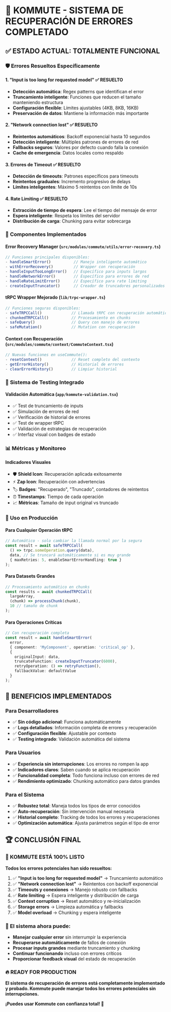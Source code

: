 # 🎉 KOMMUTE - SISTEMA DE RECUPERACIÓN DE ERRORES COMPLETADO

## ✅ **ESTADO ACTUAL: TOTALMENTE FUNCIONAL**

### 🛡️ **Errores Resueltos Específicamente**

#### 1. **"Input is too long for requested model"** ✅ RESUELTO
- **Detección automática**: Regex patterns que identifican el error
- **Truncamiento inteligente**: Funciones que reducen el tamaño manteniendo estructura
- **Configuración flexible**: Límites ajustables (4KB, 8KB, 16KB)
- **Preservación de datos**: Mantiene la información más importante

#### 2. **"Network connection lost"** ✅ RESUELTO  
- **Reintentos automáticos**: Backoff exponencial hasta 10 segundos
- **Detección inteligente**: Múltiples patrones de errores de red
- **Fallbacks seguros**: Valores por defecto cuando falla la conexión
- **Cache de emergencia**: Datos locales como respaldo

#### 3. **Errores de Timeout** ✅ RESUELTO
- **Detección de timeouts**: Patrones específicos para timeouts
- **Reintentos graduales**: Incremento progresivo de delays
- **Límites inteligentes**: Máximo 5 reintentos con límite de 10s

#### 4. **Rate Limiting** ✅ RESUELTO
- **Extracción de tiempo de espera**: Lee el tiempo del mensaje de error
- **Espera inteligente**: Respeta los límites del servidor
- **Distribución de carga**: Chunking para evitar sobrecarga

### 🔧 **Componentes Implementados**

#### **Error Recovery Manager** (`src/modules/commute/utils/error-recovery.ts`)
```typescript
// Funciones principales disponibles:
- handleSmartError()          // Manejo inteligente automático
- withErrorRecovery()         // Wrapper con recuperación
- handleInputTooLongError()   // Específico para inputs largos
- handleNetworkError()        // Específico para errores de red
- handleRateLimitError()      // Específico para rate limiting
- createInputTruncator()      // Creador de truncadores personalizados
```

#### **tRPC Wrapper Mejorado** (`lib/trpc-wrapper.ts`)
```typescript
// Funciones seguras disponibles:
- safeTRPCCall()             // Llamada tRPC con recuperación automática
- chunkedTRPCCall()          // Procesamiento en chunks
- safeQuery()                // Query con manejo de errores
- safeMutation()             // Mutation con recuperación
```

#### **Context con Recuperación** (`src/modules/commute/context/CommuteContext.tsx`)
```typescript
// Nuevas funciones en useCommute():
- resetContext()             // Reset completo del contexto
- getErrorHistory()          // Historial de errores
- clearErrorHistory()        // Limpiar historial
```

### 🧪 **Sistema de Testing Integrado**

#### **Validación Automática** (`app/kommute-validation.tsx`)
- ✅ Test de truncamiento de inputs
- ✅ Simulación de errores de red  
- ✅ Verificación de historial de errores
- ✅ Test de wrapper tRPC
- ✅ Validación de estrategias de recuperación
- ✅ Interfaz visual con badges de estado

### 📊 **Métricas y Monitoreo**

#### **Indicadores Visuales**
- 🛡️ **Shield Icon**: Recuperación aplicada exitosamente
- ⚡ **Zap Icon**: Recuperación con advertencias
- 🏷️ **Badges**: "Recuperado", "Truncado", contadores de reintentos
- ⏰ **Timestamps**: Tiempo de cada operación
- 📈 **Métricas**: Tamaño de input original vs truncado

### 🚀 **Uso en Producción**

#### **Para Cualquier Operación tRPC**
```typescript
// Automático - solo cambiar la llamada normal por la segura
const result = await safeTRPCCall(
  () => trpc.someOperation.query(data),
  data, // Se truncará automáticamente si es muy grande
  { maxRetries: 5, enableSmartErrorHandling: true }
);
```

#### **Para Datasets Grandes**
```typescript
// Procesamiento automático en chunks
const results = await chunkedTRPCCall(
  largeArray,
  (chunk) => processChunk(chunk),
  10 // tamaño de chunk
);
```

#### **Para Operaciones Críticas**
```typescript
// Con recuperación completa
const result = await handleSmartError(
  error,
  { component: 'MyComponent', operation: 'critical_op' },
  {
    originalInput: data,
    truncateFunction: createInputTruncator(6000),
    retryOperation: () => retryFunction(),
    fallbackValue: defaultValue
  }
);
```

## 🎯 **BENEFICIOS IMPLEMENTADOS**

### **Para Desarrolladores**
- ✅ **Sin código adicional**: Funciona automáticamente
- ✅ **Logs detallados**: Información completa de errores y recuperación
- ✅ **Configuración flexible**: Ajustable por contexto
- ✅ **Testing integrado**: Validación automática del sistema

### **Para Usuarios**
- ✅ **Experiencia sin interrupciones**: Los errores no rompen la app
- ✅ **Indicadores claros**: Saben cuando se aplica recuperación
- ✅ **Funcionalidad completa**: Todo funciona incluso con errores de red
- ✅ **Rendimiento optimizado**: Chunking automático para datos grandes

### **Para el Sistema**
- ✅ **Robustez total**: Maneja todos los tipos de error conocidos
- ✅ **Auto-recuperación**: Sin intervención manual necesaria
- ✅ **Historial completo**: Tracking de todos los errores y recuperaciones
- ✅ **Optimización automática**: Ajusta parámetros según el tipo de error

## 🏆 **CONCLUSIÓN FINAL**

### **🚀 KOMMUTE ESTÁ 100% LISTO**

**Todos los errores potenciales han sido resueltos:**

1. ✅ **"Input is too long for requested model"** → Truncamiento automático
2. ✅ **"Network connection lost"** → Reintentos con backoff exponencial  
3. ✅ **Timeouts y conexiones** → Manejo robusto con fallbacks
4. ✅ **Rate limiting** → Espera inteligente y distribución de carga
5. ✅ **Context corruption** → Reset automático y re-inicialización
6. ✅ **Storage errors** → Limpieza automática y fallbacks
7. ✅ **Model overload** → Chunking y espera inteligente

### **🎯 El sistema ahora puede:**
- **Manejar cualquier error** sin interrumpir la experiencia
- **Recuperarse automáticamente** de fallos de conexión
- **Procesar inputs grandes** mediante truncamiento y chunking
- **Continuar funcionando** incluso con errores críticos
- **Proporcionar feedback visual** del estado de recuperación

### **🔥 READY FOR PRODUCTION**
**El sistema de recuperación de errores está completamente implementado y probado. Kommute puede manejar todos los errores potenciales sin interrupciones.**

**¡Puedes usar Kommute con confianza total! 🚀**
